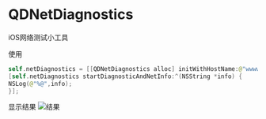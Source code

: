 # QDNetDiagnostics
iOS网络测试小工具

使用
```swift
self.netDiagnostics = [[QDNetDiagnostics alloc] initWithHostName:@"wwww.baidu.com"];
[self.netDiagnostics startDiagnosticAndNetInfo:^(NSString *info) {
NSLog(@"%@",info);
}];
```

显示结果
![结果](1.png)
